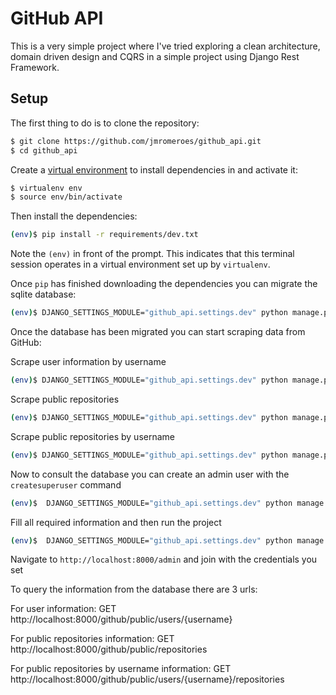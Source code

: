 # GitHub API
This is a very simple project where I've tried exploring a clean architecture, domain driven design and CQRS in a simple project using Django Rest Framework.

## Setup

The first thing to do is to clone the repository:

```sh
$ git clone https://github.com/jmromeroes/github_api.git
$ cd github_api
```

Create a [virtual environment](https://virtualenv.pypa.io/en/latest/) to install dependencies in and activate it:

```sh
$ virtualenv env
$ source env/bin/activate
```

Then install the dependencies:

```sh
(env)$ pip install -r requirements/dev.txt
```
Note the `(env)` in front of the prompt. This indicates that this terminal
session operates in a virtual environment set up by `virtualenv`.

Once `pip` has finished downloading the dependencies you can migrate the sqlite database:
```sh
(env)$ DJANGO_SETTINGS_MODULE="github_api.settings.dev" python manage.py migrate
```

Once the database has been migrated you can start scraping data from GitHub:

Scrape user information by username
```sh
(env)$ DJANGO_SETTINGS_MODULE="github_api.settings.dev" python manage.py scrape_user_information <username>
```

Scrape public repositories
```sh
(env)$ DJANGO_SETTINGS_MODULE="github_api.settings.dev" python manage.py scrape_repositories
```

Scrape public repositories by username
```sh
(env)$ DJANGO_SETTINGS_MODULE="github_api.settings.dev" python manage.py scrape_repositories_by_username <username>
```

Now to consult the database you can create an admin user with the `createsuperuser` command

```sh
(env)$  DJANGO_SETTINGS_MODULE="github_api.settings.dev" python manage.py createsuperuser
```

Fill all required information and then run the project
```sh
(env)$  DJANGO_SETTINGS_MODULE="github_api.settings.dev" python manage.py createsuperuser
```

Navigate to `http://localhost:8000/admin` and join with the credentials you set

To query the information from the database there are 3 urls:

For user information:
GET http://localhost:8000/github/public/users/{username}

For public repositories information:
GET http://localhost:8000/github/public/repositories

For public repositories by username information:
GET http://localhost:8000/github/public/users/{username}/repositories
